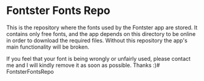 Fontster Fonts Repo
===================
This is the repository where the fonts used by the Fontster app are stored. It contains only free fonts, and the app depends on this directory to be online in order to download the required files. Without this repository the app's main functionality will be broken.

If you feel that your font is being wrongly or unfairly used, please contact me and I will kindly remove it as soon as possible. Thanks :)# FontsterFontsRepo
